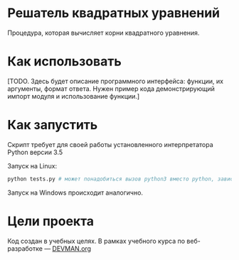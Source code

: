# Решатель квадратных уравнений

Процедура, которая вычисляет корни квадратного уравнения.

# Как использовать

[TODO. Здесь будет описание программного интерфейса: функции, их аргументы, формат ответа. Нужен пример кода демонстрирующий импорт модуля и использование функции.]

# Как запустить

Скрипт требует для своей работы установленного интерпретатора Python версии 3.5

Запуск на Linux:

```bash
python tests.py # может понадобиться вызов python3 вместо python, зависит от настроек операционной системы
```

Запуск на Windows происходит аналогично.

# Цели проекта

Код создан в учебных целях. В рамках учебного курса по веб-разработке ― [DEVMAN.org](https://devman.org)
